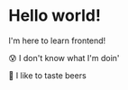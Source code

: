 # Hello world!

I'm here to learn frontend!

😰 I don't know what I'm doin'

🍺 I like to taste beers
